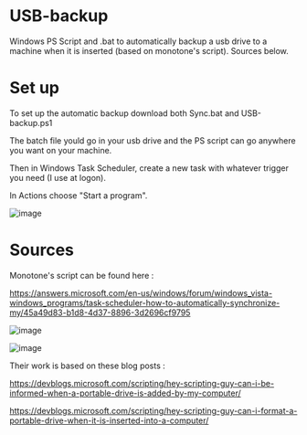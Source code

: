 # USB-backup
Windows PS Script and .bat to automatically backup a usb drive to a machine when it is inserted (based on monotone's script). Sources below.

# Set up
To set up the automatic backup download both Sync.bat and USB-backup.ps1

The batch file yould go in your usb drive and the PS script can go anywhere you want on your machine.

Then in Windows Task Scheduler, create a new task with whatever trigger you need (I use at logon).

In Actions choose "Start a program".

![image](https://github.com/SkalyptoSama/USB-backup/assets/80338702/d3eb4fcb-c074-4560-8827-4e891c85da33)




# Sources

Monotone's script can be found here : 

https://answers.microsoft.com/en-us/windows/forum/windows_vista-windows_programs/task-scheduler-how-to-automatically-synchronize-my/45a49d83-b1d8-4d37-8896-3d2696cf9795

![image](https://github.com/SkalyptoSama/USB-backup/assets/80338702/eca53007-eaa9-44fd-8cb7-033fe659321a)

![image](https://github.com/SkalyptoSama/USB-backup/assets/80338702/0acafa9a-de95-4c60-b62b-8fda995579a6)

Their work is based on these blog posts :

https://devblogs.microsoft.com/scripting/hey-scripting-guy-can-i-be-informed-when-a-portable-drive-is-added-by-my-computer/

https://devblogs.microsoft.com/scripting/hey-scripting-guy-can-i-format-a-portable-drive-when-it-is-inserted-into-a-computer/



